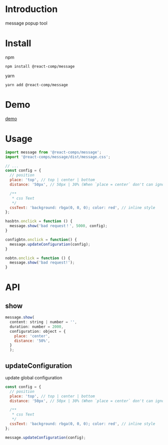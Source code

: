 # Introduction

message popup tool

# Install

npm

```shell
npm install @react-comp/message
```

yarn

```shell
yarn add @react-comp/message
```

# Demo

[demo](https://react-comps.github.io/message/)

# Usage

```jsx
import message from '@react-comps/message';
import '@react-comps/message/dist/message.css';

// ...
const config = {
  // position
  place: 'top', // top | center | bottom
  distance: '50px', // 50px | 30% (When `place = center` don't can ignore)

  /**
   * css Text
   */
  cssText: 'background: rbga(0, 0, 0); color: red', // inline style
};

hasbtn.onclick = function () {
  message.show('bad request！', 5000, config);
}

configbtn.onclick = function() {
  message.updateConfiguration(config);
}

nobtn.onclick = function () {
  message.show('bad request!');
}
```

# API

## show

```js
message.show(
  content: string | number = '',
  duration: number = 2000,
  configuration: object = {
    place: 'center',
    distance: '50%',
  }
  );
```

## updateConfiguration

update global configuration

```js
const config = {
  // position
  place: 'top', // top | center | bottom
  distance: '50px', // 50px | 30% (When `place = center` don't can ignore)

  /**
   * css Text
   */
  cssText: 'background: rbga(0, 0, 0); color: red', // inline style
};

message.updateConfiguration(config);
```